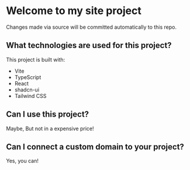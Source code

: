 # Welcome to my site project

Changes made via source will be committed automatically to this repo.

## What technologies are used for this project?

This project is built with:

- Vite
- TypeScript
- React
- shadcn-ui
- Tailwind CSS

## Can I use this project?

Maybe, But not in a expensive price!

## Can I connect a custom domain to your project?

Yes, you can!
